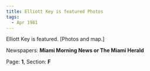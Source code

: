 ```yaml
---  
title: Elliott Key is featured Photos  
tags:  
  - Apr 1981  
---  
```

  
Elliott Key is featured. [Photos and map.]  
  
Newspapers: **Miami Morning News or The Miami Herald**  
  
Page: **1**, Section: **F** 
